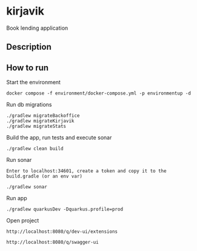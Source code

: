 # kirjavik

Book lending application

## Description

## How to run

Start the environment

`docker compose -f environment/docker-compose.yml -p environmentup -d`

Run db migrations

`./gradlew migrateBackoffice`  
`./gradlew migrateKirjavik`  
`./gradlew migrateStats`  

Build the app, run tests and execute sonar

`./gradlew clean build`

Run sonar

`Enter to localhost:34601, create a token and copy it to the build.gradle (or an env var)`

`./gradlew sonar`

Run app

`./gradlew quarkusDev -Dquarkus.profile=prod`

Open project

`http://localhost:8080/q/dev-ui/extensions`

`http://localhost:8080/q/swagger-ui`
